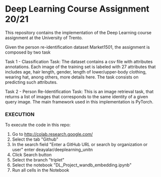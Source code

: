 # Deep Learning Course Assignment 20/21

This repository contains the implementation of the Deep Learning course assignment at the University of Trento.

Given the person re-identification dataset Market1501, the assignment is composed by two task

Task 1 - Classification Task: The dataset contains a csv file with attributes annotations. Each image of the training set is labeled with 27 attributes that includes age, hair length, gender, length of lower/upper-body clothing, wearing hat, anong others, more details here. The task consists on predicting such attributes.

Task 2 - Person Re-Identification Task: This is an image retrieval task, that returns a list of images that corresponds to the same identity of a given query image.
The main framework used in this implementation is PyTorch.

### EXECUTION
To execute the code in this repo:
1. Go to http://colab.research.google.com/
2. Select the tab "Github"
3. In the search field "Enter a GitHub URL or search by organization or user" enter deayalar/deeplearning_unitn
4. Click Search button
5. Select the branch "triplet"
6. Select the notebook "DL_Project_wandb_embedding.ipynb"
7. Run all cells in the Notebook
